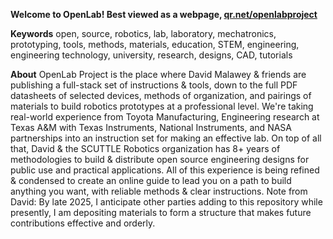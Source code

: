 **Welcome to OpenLab!  Best viewed as a webpage, [qr.net/openlabproject](https://qr.net/openlabproject)**

**Keywords** open, source, robotics, lab, laboratory, mechatronics, prototyping, tools, methods, materials, education, STEM, engineering, engineering technology, university, research, designs, CAD, tutorials

**About** OpenLab Project is the place where David Malawey & friends are publishing a full-stack set of instructions & tools, down to the full PDF datasheets of selected devices, methods of organization, and pairings of materials to build robotics prototypes at a professional level.  We're taking real-world experience from Toyota Manufacturing, Engineering research at Texas A&M with Texas Instruments, National Instruments, and NASA partnerships into an instruction set for making an effective lab.  On top of all that, David & the SCUTTLE Robotics organization has 8+ years of methodologies to build & distribute open source engineering designs for public use and practical applications.   All of this experience is being refined & condensed to create an online guide to lead you on a path to build anything you want, with reliable methods & clear instructions.  Note from David: By late 2025, I anticipate other parties adding to this repository while presently, I am depositing materials to form a structure that makes future contributions effective and orderly. 
